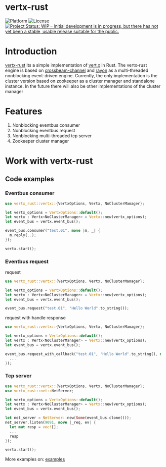 # vertx-rust

[![Platform](https://img.shields.io/badge/platform-%20%20%20%20Linux-green.svg?style=flat)](https://github.com/kathog/vertx-rust)
[![License](https://img.shields.io/badge/license-%20%20BSD%203%20clause-yellow.svg?style=flat)](LICENSE)
[![Project Status: WIP – Initial development is in progress, but there has not yet been a stable, usable release suitable for the public.](https://www.repostatus.org/badges/latest/wip.svg)](https://www.repostatus.org/#wip)

# Introduction

[vertx-rust](https://github.com/kathog/vertx-rust) its a simple implementation of [vert.x](https://github.com/eclipse-vertx/vert.x) in Rust. The vertx-rust engine is based on [crossbeam-channel](https://github.com/crossbeam-rs/crossbeam-channel) and [rayon](https://github.com/rayon-rs/rayon) as a multi-threaded nonblocking event-driven engine.
Currently, the only implementation is the cluster version based on zookeeper as a cluster manager and standalone instance. In the future there will also be other implementations of the cluster manager

# Features

1. Nonblocking eventbus consumer
2. Nonblocking eventbus request
3. Nonblocking multi-threaded tcp server
4. Zookeeper cluster manager


# Work with vertx-rust

## Code examples

### Eventbus consumer
```rust
use vertx_rust::vertx::{VertxOptions, Vertx, NoClusterManager};

let vertx_options = VertxOptions::default();
let vertx : Vertx<NoClusterManager> = Vertx::new(vertx_options);
let event_bus = vertx.event_bus();

event_bus.consumer("test.01", move |m, _| {
  m.reply(..);
});

vertx.start();
```

### Eventbus request
request

```rust
use vertx_rust::vertx::{VertxOptions, Vertx, NoClusterManager};

let vertx_options = VertxOptions::default();
let vertx : Vertx<NoClusterManager> = Vertx::new(vertx_options);
let event_bus = vertx.event_bus();

event_bus.request("test.01", "Hello World".to_string());
```

request with handle response

```rust
use vertx_rust::vertx::{VertxOptions, Vertx, NoClusterManager};

let vertx_options = VertxOptions::default();
let vertx : Vertx<NoClusterManager> = Vertx::new(vertx_options);
let event_bus = vertx.event_bus();

event_bus.request_with_callback("test.01", "Hello World".to_string(), move |m, _| {
  ...
});
```

### Tcp server

```rust
use vertx_rust::vertx::{VertxOptions, Vertx, NoClusterManager};
use vertx_rust::net::NetServer;

let vertx_options = VertxOptions::default();
let vertx : Vertx<NoClusterManager> = Vertx::new(vertx_options);
let event_bus = vertx.event_bus();

let net_server = NetServer::new(Some(event_bus.clone()));
net_server.listen(9091, move |_req, ev| {
  let mut resp = vec![];
  ...
  resp
});

vertx.start();

```

More examples on: [examples](https://github.com/kathog/vertx-rust/tree/main/examples)

